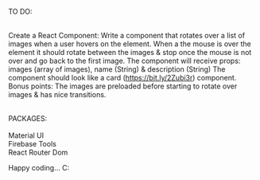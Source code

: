 TO DO:<br/><br/>

Create a React Component:
Write a component that rotates over a list of images when a user hovers on the element.
When a the mouse is over the element it should rotate between the images & stop once the mouse is not over and go back to the first image.
The component will receive props: images (array of images), name (String) & description (String)
The component should look like a card (https://bit.ly/2Zubi3r) component.
Bonus points: The images are preloaded before starting to rotate over images & has nice transitions.<br/><br/>

PACKAGES:<br/><br/>
Material UI<br/>
Firebase Tools<br/>
React Router Dom<br/>


Happy coding... C:


